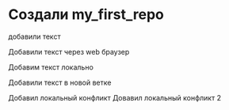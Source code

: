 ﻿# Создали my_first_repo

добавили текст

Добавили текст через web браузер

Добавим текст локально

Добавили текст в новой ветке

Добавил локальный конфликт
Довавил локальный конфликт 2